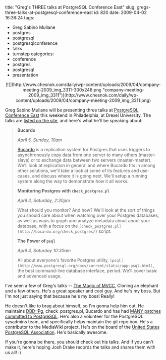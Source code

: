 title: "Greg's THREE talks at PostgreSQL Conference East"
slug: gregs-three-talks-at-postgresql-conference-east
id: 820
date: 2009-04-02 16:36:24
tags: 
- Greg Sabino Mullane
- postgres
- postgresql
- postgresqlconference
- talks
- turnstep
categories: 
- conference
- postgres
- postgresql
- presentation

<center>[![](http://www.chesnok.com/daily/wp-content/uploads/2009/04/company-meeting-2009_img_3311-300x248.png "company-meeting-2009_img_3311")](http://www.chesnok.com/daily/wp-content/uploads/2009/04/company-meeting-2009_img_3311.png)</center>

Greg Sabino Mullane will be presenting three talks at [PostgreSQL Conference East](http://postgresqlconference.org/2009/east/) this weekend in Philadelphia, at Drexel University. The talks are [listed on the site](http://www.postgresqlconference.org/2009/east/talks), and here's what he'll be speaking about: 

> **Bucardo**> 
> _April 5, Sunday, 10am_> 
> [Bucardo](http://bucardo.org/) is a replication system for Postgres that uses triggers to asynchronously copy data from one server to many others (master-slave) or to exchange data between two servers (master-master). We'll look at replication in general and where Bucardo fits in among other solutions, we'll take a look at some of its features and use-cases, and discuss where it is going next. We'll setup a running system along the way to demonstrate how it all works.> 
> 
> **Monitoring Postgres with `check_postgres.pl`** > 
> _April 4, Saturday, 2:30pm_> 
> What should you monitor? And how? We'll look at the sort of things you should care about when watching over your Postgres databases, as well as ways to graph and analyze metadata about about your database, with a focus on the `[check_postgres.pl](http://bucardo.org/check_postgres/)` script.> 
> 
> **The Power of `psql`** > 
> _April 4, Saturday 10:30am_> 
> All about everyone's favorite Postgres utility, `[psql](http://www.postgresql.org/docs/current/static/app-psql.html)`, the best command-line database interface, period. We'll cover basic and advanced usage.

I've seen a few of Greg's talks -- [The Magic of MVCC](http://technocation.org/node/653/play), Cloning an elephant and a few others.  He's a great speaker and cool guy.  And he's my boss. But I'm not just saying that because he's my boss! Really!

He doesn't like to brag about himself, so I'm gonna help him out.  He maintains [DBD::Pg](http://search.cpan.org/dist/DBD-Pg/), check_postgres.pl, Bucardo and has had [MANY patches committed to PostgreSQL](http://git.postgresql.org/gitweb?p=postgresql.git&a=search&h=568556b23185bdacebd90b59679f2004c3d44d64&st=commit&s=Mullane).  He's also a volunteer for the PostgreSQL sysadmins team, and specifically helps maintain the git repo box.  He's a contributor to the MediaWiki project.  He's on the board of the [United States PostgreSQL Association](http://www.postgresql.us).  He's basically awesome.

If you're gonna be there, you should check out his talks. And if you can't make it, here's hoping Josh Drake records the talks and shares them with us all! :)
